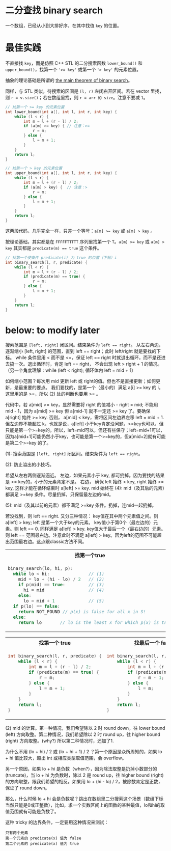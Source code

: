 # 二分查找 binary search

一个数组，已经从小到大排好序，在其中找值 `key` 的位置。

# 最佳实践

不直接找 `key`，而是仿照 C++ STL 的二分搜索函数 `lower_bound()` 和 `upper_bound()`，找第一个 `'>= key'` 或第一个 `'> key'` 的元素位置。

抽象的理论基础是所谓的 [the main theorem of binary search](https://www.topcoder.com/thrive/articles/Binary%20Search)。

同样，与 STL 类似，待搜索的区间是 `[l, r)` 左闭右开区间。若在 vector 里找，则 `r = v.size()`；若在数组里找，则 `r = arr 的 size`。注意不要减 `1`。

```cpp
// 找第一个 >= key 的元素位置
int lower_bound(int a[], int l, int r, int key) {
    while (l < r) {
        int m = l + (r - l) / 2;
        if (a[m] >= key) { // 注意：>=
            r = m;
        } else {
            l = m + 1;
        }
    }
    return l;
}

// 找第一个 > key 的元素位置
int upper_bound(int a[], int l, int r, int key) {
    while (l < r) {
        int m = l + (r - l) / 2;
        if (a[m] > key) {  // 注意：>
            r = m;
        } else {
            l = m + 1;
        }
    }
    return l;
}
```

这两段代码，几乎完全一样，只差一个等号：`a[m] >= key` 或 `a[m] > key` 。

按理论基础，其实都是在 `FFFFFTTTTT` 序列里找第一个 `T`。`a[m] >= key` 或 `a[m] > key` 其实都是 `predicate(m) == true` 这个条件。

```cpp
// 找第一个使条件 predicate(i) 为 true 的位置（下标）i
int binary_search(l, r, predicate) {
    while (l < r) {
        int m = l + (r - l) / 2;
        if (predicate(m) == true) {
            r = m;
        } else {
            l = m + 1;
        }
    }
    return l;
}
```


# below: to modify later

搜索范围是 `[left, right]` 闭区间。结束条件为 `left == right`。
从左右两边，逐渐缩小 [left, right] 的范围，直到 left == right；此时 left/right 就是要找的下标。
while 条件里用 < 而不是 <=，保证 left == right 时就退出循环，而不是还进去搞一次。退出循环时，肯定 left == right，
不会出现 left > right + 1 的情况。（另一个角度理解：while (left < right); 循环体内 left = mid + 1）

如何缩小范围？每次用 mid 更新 left 或 right的值。但也不是直接更新；如何更新，是最重要的要点。
我们要找的，是第一个（最小的）满足 a[i] >= key 的 i。这里用的是 >=，所以 (2) 处的判断也要用 >= 。

代码中，若 a[mid] >= key，显然需要将 right 的值减小 - right = mid; 不能用 mid - 1，因为 a[mid] >= key 但 a[mid-1] 就不一定还 >= key 了。要确保 a[right] 始终 >= key.
否则， a[mid] < key，需将区间左边界左移 left = mid + 1. 但左边界不能超过 k，也就是说，a[left] 小于key肯定没问题，>=key也可以，但只能是第一个>=key的。所以，left=mid可以，但还有些保守；left=mid+1可以，因为a[mid+1]可能仍然小于key，也可能是第一个>=key的，但a[mid+2]就有可能是第二个>=key 的了。


(1): 搜索范围是 `[left, right]` 闭区间。结束条件为 `left == right`。


(2): 防止溢出的小技巧。

希望从左右两侧逐渐逼近。
左边，如果元素小于 key, 都可扔掉。因为要找的结果是 >= key的，小于的元素肯定不是。
右边，
确保 left 始终 < key, right 始终 >= key, 这样才能在循环结束时 a[left] >= key.
mid 始终在
(4): mid（及其后的元素）都满足 >=key 条件。尽量扔掉，只保留最左边的mid。

(5): mid（及其以前的元素）都不满足 >=key 条件。扔掉，连mid一起扔掉。




若没找到，则 left == right.
又分三种情况：
key值在其中两个元素值之间。则 a[left] > key; left 是第一个大于key的元素。
key值小于第0个（最左边的）元素。则 left == 0. 同样满足 a[left] > key.
key值大于最后一个（最右边的）元素。则 left == 范围最右边。注意此时不满足 a[left] > key。因为left的范围不可能超出范围最右边。这点跟classic方法不同。


<table>
<tr>
<th>找第一个true</th>
<th>找最后一个false</th>
</tr>
<tr>
<td>

```cpp
binary_search(lo, hi, p):
  while lo < hi:               // (1)
    mid = lo + (hi - lo) / 2   // (2)
    if p(mid) == true:         // (3)
      hi = mid                 // (4)
    else:
      lo = mid + 1             // (5)
  if p(lo) == false:
    return NOT_FOUND // p(x) is false for all x in S!
  else:
    return lo       // lo is the least x for which p(x) is true
```

</td>
<td>

```cpp
binary_search(lo, hi, p):
  while lo < hi:
    mid = lo + (hi - lo + 1) / 2
    if p(mid) == true:
      hi = mid - 1
    else:
      lo = mid
  if p(lo) == true:
    return NOT_FOUND // p(x) is true for all x in S!
  else:
    return lo // lo is the greatest x for which p(x) is false
```

</td>
<td>
</table>

<table>
<tr>
<th>找第一个 true</th>
<th>找最后一个 false</th>
</tr>
<tr>
<td>

```cpp
int binary_search(l, r, predicate) {
    while (l < r) {
        int m = l + (r - l) / 2;
        if (predicate(m) == true) {
            r = m;
        } else {
            l = m + 1;
        }
    }
    return l;
}
```

</td>
<td>

```cpp
int binary_search(l, r, predicate) {
    while (l < r) {
        int m = l + (r - l + 1) / 2;
        if (predicate(m) == true) {
            r = m - 1;
        } else {
            l = m;
        }
    }
    return l;
}
```

</td>
<td>
</table>

(2) mid 的计算。第一种情况，我们希望除以 2 时 round down，往 lower bound (left) 方向取整。第二种情况，我们希望除以 2 时 round up，往 higher bound (right) 方向取整。(why?) 所以第二种情况时，还加了1. 

为什么不用 (lo + hi) / 2 或 (lo + hi + 1) / 2 ？第一个原因是众所周知的，如果 lo + hi 值比较大，超出 int 或相应类型取值范围，会 overflow。

另一个原因，如果 lo + hi 是负数（when?），因为除法取整是扔掉小数部分的 (truncate)，当 lo + hi 为负数时，除以 2 是 round up，往 higher bound (right) 的方向取整，跟我们希望的相反。如果用 lo + (hi - lo) / 2，被除数肯定是正数，保证了 round down。

那么，什么时候 lo + hi 会是负数呢？跳出在数组里二分搜索这个场景（数组下标当然只能是0或正整数），比如，求一个实数区间上的函数的某种最值，lo和hi的取值范围就有可能是负数了。


这种 tricky 的边界条件，一定要用这种情况来测试：
```
只有两个元素
第一个元素的 predicate(x) 值为 false
第二个元素的 predicate(x) 值为 true
```

